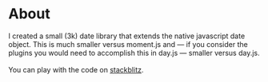# About
I created a small (3k) date library that extends the native javascript date object. This is much smaller versus moment.js and  &mdash; if you consider the plugins you would need to accomplish this in day.js &mdash; smaller versus day.js.
<br/><br/>
You can play with the code on [stackblitz](https://stackblitz.com/edit/native-date-functions).